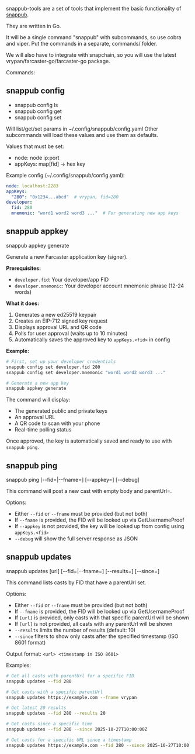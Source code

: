 snappub-tools are a set of tools that implement the basic functionality of [snappub](https://github.com/vrypan/snappub).

They are written in Go. 

It will be a single command "snappub" with subcommands, so use cobra and viper.
Put the commands in a separate, commands/ folder.

We will also have to integrate with snapchain, so you will use the latest vrypan/farcaster-go/farcaster-go package.

Commands:

## snappub config

- snappub config ls
- snappub config get <param>
- snappub config set <param> <value>

Will list/get/set params in ~/.config/snappub/config.yaml
Other subcommands will load these values and use them as defaults.

Values that must be set:
- node: node ip:port
- appKeys: map[fid] -> hex key

Example config (~/.config/snappub/config.yaml):
```yaml
node: localhost:2283
appKeys:
  "280": "0x1234...abcd"  # vrypan, fid=280
developer:
  fid: 280
  mnemonic: "word1 word2 word3 ..."  # For generating new app keys
```

## snappub appkey

snappub appkey generate

Generate a new Farcaster application key (signer).

**Prerequisites:**
- `developer.fid`: Your developer/app FID
- `developer.mnemonic`: Your developer account mnemonic phrase (12-24 words)

**What it does:**
1. Generates a new ed25519 keypair
2. Creates an EIP-712 signed key request
3. Displays approval URL and QR code
4. Polls for user approval (waits up to 10 minutes)
5. Automatically saves the approved key to `appKeys.<fid>` in config

**Example:**
```bash
# First, set up your developer credentials
snappub config set developer.fid 280
snappub config set developer.mnemonic "word1 word2 word3 ..."

# Generate a new app key
snappub appkey generate
```

The command will display:
- The generated public and private keys
- An approval URL
- A QR code to scan with your phone
- Real-time polling status

Once approved, the key is automatically saved and ready to use with `snappub ping`.

## snappub ping

snappub ping <url> [--fid=<fid>|--fname=<fname>] [--appkey=<hex>] [--debug]

This command will post a new cast with empty body and parentUrl=<url>.

Options:
- Either `--fid` or `--fname` must be provided (but not both)
- If `--fname` is provided, the FID will be looked up via GetUsernameProof
- If `--appkey` is not provided, the key will be looked up from config using `appKeys.<fid>`
- `--debug` will show the full server response as JSON

## snappub updates

snappub updates [url] [--fid=<fid>|--fname=<fname>] [--results=<n>] [--since=<timestamp>]

This command lists casts by FID that have a parentUrl set.

Options:
- Either `--fid` or `--fname` must be provided (but not both)
- If `--fname` is provided, the FID will be looked up via GetUsernameProof
- If `[url]` is provided, only casts with that specific parentUrl will be shown
- If `[url]` is not provided, all casts with any parentUrl will be shown
- `--results` limits the number of results (default: 10)
- `--since` filters to show only casts after the specified timestamp (ISO 8601 format)

Output format: `<url> <timestamp in ISO 8601>`

Examples:
```bash
# Get all casts with parentUrl for a specific FID
snappub updates --fid 280

# Get casts with a specific parentUrl
snappub updates https://example.com --fname vrypan

# Get latest 20 results
snappub updates --fid 280 --results 20

# Get casts since a specific time
snappub updates --fid 280 --since 2025-10-27T10:00:00Z

# Get casts for a specific URL since a timestamp
snappub updates https://example.com --fid 280 --since 2025-10-27T10:00:00Z
```
